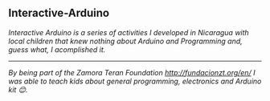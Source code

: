## Interactive-Arduino

_Interactive Arduino is a series of activities I developed in Nicaragua with local children that knew nothing about Arduino and Programming and, guess what, I acomplished it._
***
_By being part of the Zamora Teran Foundation <http://fundacionzt.org/en/> I was able to teach kids 
about general programming, electronics and Arduino kit :blush:._

